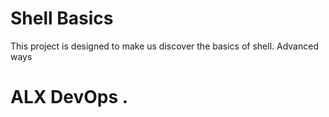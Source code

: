 # Shell Basics
This project is designed to make us discover the basics of shell.
Advanced ways
# ALX DevOps .
